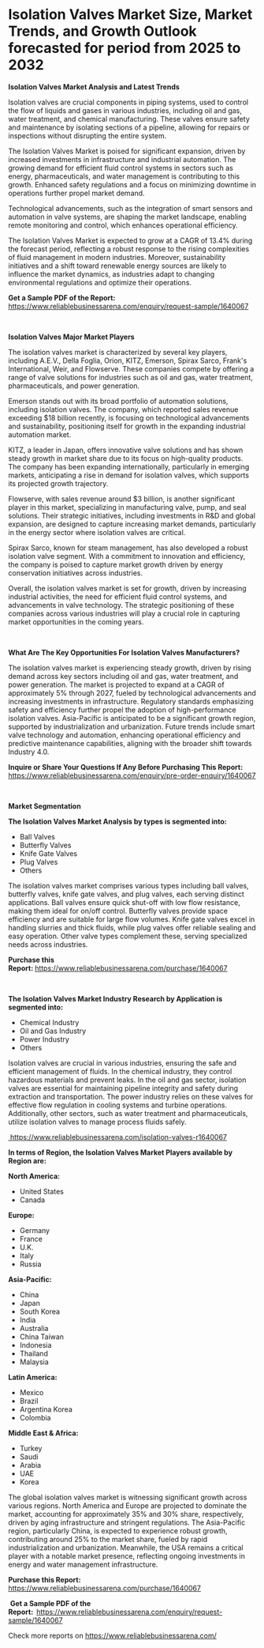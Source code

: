 <p><h1>Isolation Valves Market Size, Market Trends, and Growth Outlook forecasted for period from 2025 to 2032</h1></p><p><strong>Isolation Valves Market Analysis and Latest Trends</strong></p>
<p><p>Isolation valves are crucial components in piping systems, used to control the flow of liquids and gases in various industries, including oil and gas, water treatment, and chemical manufacturing. These valves ensure safety and maintenance by isolating sections of a pipeline, allowing for repairs or inspections without disrupting the entire system.</p><p>The Isolation Valves Market is poised for significant expansion, driven by increased investments in infrastructure and industrial automation. The growing demand for efficient fluid control systems in sectors such as energy, pharmaceuticals, and water management is contributing to this growth. Enhanced safety regulations and a focus on minimizing downtime in operations further propel market demand.</p><p>Technological advancements, such as the integration of smart sensors and automation in valve systems, are shaping the market landscape, enabling remote monitoring and control, which enhances operational efficiency. </p><p>The Isolation Valves Market is expected to grow at a CAGR of 13.4% during the forecast period, reflecting a robust response to the rising complexities of fluid management in modern industries. Moreover, sustainability initiatives and a shift toward renewable energy sources are likely to influence the market dynamics, as industries adapt to changing environmental regulations and optimize their operations.</p></p>
<p><strong>Get a Sample PDF of the Report:&nbsp;</strong> <a href="https://www.reliablebusinessarena.com/enquiry/request-sample/1640067?utm_campaign=2942&utm_medium=2&utm_source=Github&utm_content=ia&utm_term=05032025&utm_id=isolation-valves">https://www.reliablebusinessarena.com/enquiry/request-sample/1640067</a></p>
<p>&nbsp;</p>
<p><strong>Isolation Valves Major Market Players</strong></p>
<p><p>The isolation valves market is characterized by several key players, including A.E.V., Della Foglia, Orion, KITZ, Emerson, Spirax Sarco, Frank's International, Weir, and Flowserve. These companies compete by offering a range of valve solutions for industries such as oil and gas, water treatment, pharmaceuticals, and power generation.</p><p>Emerson stands out with its broad portfolio of automation solutions, including isolation valves. The company, which reported sales revenue exceeding $18 billion recently, is focusing on technological advancements and sustainability, positioning itself for growth in the expanding industrial automation market.</p><p>KITZ, a leader in Japan, offers innovative valve solutions and has shown steady growth in market share due to its focus on high-quality products. The company has been expanding internationally, particularly in emerging markets, anticipating a rise in demand for isolation valves, which supports its projected growth trajectory.</p><p>Flowserve, with sales revenue around $3 billion, is another significant player in this market, specializing in manufacturing valve, pump, and seal solutions. Their strategic initiatives, including investments in R&D and global expansion, are designed to capture increasing market demands, particularly in the energy sector where isolation valves are critical.</p><p>Spirax Sarco, known for steam management, has also developed a robust isolation valve segment. With a commitment to innovation and efficiency, the company is poised to capture market growth driven by energy conservation initiatives across industries.</p><p>Overall, the isolation valves market is set for growth, driven by increasing industrial activities, the need for efficient fluid control systems, and advancements in valve technology. The strategic positioning of these companies across various industries will play a crucial role in capturing market opportunities in the coming years.</p></p>
<p>&nbsp;</p>
<p><strong>What Are The Key Opportunities For Isolation Valves Manufacturers?</strong></p>
<p><p>The isolation valves market is experiencing steady growth, driven by rising demand across key sectors including oil and gas, water treatment, and power generation. The market is projected to expand at a CAGR of approximately 5% through 2027, fueled by technological advancements and increasing investments in infrastructure. Regulatory standards emphasizing safety and efficiency further propel the adoption of high-performance isolation valves. Asia-Pacific is anticipated to be a significant growth region, supported by industrialization and urbanization. Future trends include smart valve technology and automation, enhancing operational efficiency and predictive maintenance capabilities, aligning with the broader shift towards Industry 4.0.</p></p>
<p><strong>Inquire or Share Your Questions If Any Before Purchasing This Report:</strong> <a href="https://www.reliablebusinessarena.com/enquiry/pre-order-enquiry/1640067?utm_campaign=2942&utm_medium=2&utm_source=Github&utm_content=ia&utm_term=05032025&utm_id=isolation-valves">https://www.reliablebusinessarena.com/enquiry/pre-order-enquiry/1640067</a></p>
<p>&nbsp;</p>
<p><strong>Market Segmentation</strong></p>
<p><strong>The Isolation Valves Market Analysis by types is segmented into:</strong></p>
<p><ul><li>Ball Valves</li><li>Butterfly Valves</li><li>Knife Gate Valves</li><li>Plug Valves</li><li>Others</li></ul></p>
<p><p>The isolation valves market comprises various types including ball valves, butterfly valves, knife gate valves, and plug valves, each serving distinct applications. Ball valves ensure quick shut-off with low flow resistance, making them ideal for on/off control. Butterfly valves provide space efficiency and are suitable for large flow volumes. Knife gate valves excel in handling slurries and thick fluids, while plug valves offer reliable sealing and easy operation. Other valve types complement these, serving specialized needs across industries.</p></p>
<p><strong>Purchase this Report:&nbsp;</strong><a href="https://www.reliablebusinessarena.com/purchase/1640067?utm_campaign=2942&utm_medium=2&utm_source=Github&utm_content=ia&utm_term=05032025&utm_id=isolation-valves">https://www.reliablebusinessarena.com/purchase/1640067</a></p>
<p>&nbsp;</p>
<p><strong>The Isolation Valves Market Industry Research by Application is segmented into:</strong></p>
<p><ul><li>Chemical Industry</li><li>Oil and Gas Industry</li><li>Power Industry</li><li>Others</li></ul></p>
<p><p>Isolation valves are crucial in various industries, ensuring the safe and efficient management of fluids. In the chemical industry, they control hazardous materials and prevent leaks. In the oil and gas sector, isolation valves are essential for maintaining pipeline integrity and safety during extraction and transportation. The power industry relies on these valves for effective flow regulation in cooling systems and turbine operations. Additionally, other sectors, such as water treatment and pharmaceuticals, utilize isolation valves to manage process fluids safely.</p></p>
<p><a href="https://www.reliablebusinessarena.com/isolation-valves-r1640067?utm_campaign=2942&utm_medium=2&utm_source=Github&utm_content=ia&utm_term=05032025&utm_id=isolation-valves">&nbsp;https://www.reliablebusinessarena.com/isolation-valves-r1640067</a></p>
<p><strong>In terms of Region, the Isolation Valves Market Players available by Region are:</strong></p>
<p>
    <p> <strong> North America: </strong>
        <ul>
            <li>United States</li>
            <li>Canada</li>
        </ul>
        </p> 
    <p> <strong> Europe: </strong>
        <ul>
            <li>Germany</li>
            <li>France</li>
            <li>U.K.</li>
            <li>Italy</li>
            <li>Russia</li>
        </ul>
        </p> 
    <p> <strong> Asia-Pacific: </strong>
        <ul>
            <li>China</li>
            <li>Japan</li>
            <li>South Korea</li>
            <li>India</li>
            <li>Australia</li>
            <li>China Taiwan</li>
            <li>Indonesia</li>
            <li>Thailand</li>
            <li>Malaysia</li>
        </ul>
        </p> 
    <p> <strong> Latin America: </strong>
        <ul>
            <li>Mexico</li>
            <li>Brazil</li>
            <li>Argentina Korea</li>
            <li>Colombia</li>
        </ul>
        </p> 
    <p> <strong> Middle East & Africa: </strong>
        <ul>
            <li>Turkey</li>
            <li>Saudi</li>
            <li>Arabia</li>
            <li>UAE</li>
            <li>Korea</li>
        </ul>
    </p>
    </p>
<p><p>The global isolation valves market is witnessing significant growth across various regions. North America and Europe are projected to dominate the market, accounting for approximately 35% and 30% share, respectively, driven by aging infrastructure and stringent regulations. The Asia-Pacific region, particularly China, is expected to experience robust growth, contributing around 25% to the market share, fueled by rapid industrialization and urbanization. Meanwhile, the USA remains a critical player with a notable market presence, reflecting ongoing investments in energy and water management infrastructure.</p></p>
<p><strong>Purchase this Report: </strong><a href="https://www.reliablebusinessarena.com/purchase/1640067?utm_campaign=2942&utm_medium=2&utm_source=Github&utm_content=ia&utm_term=05032025&utm_id=isolation-valves">https://www.reliablebusinessarena.com/purchase/1640067</a></p>
<p>&nbsp;<strong>Get a Sample PDF of the Report:&nbsp;&nbsp;</strong><a href="https://www.reliablebusinessarena.com/enquiry/request-sample/1640067?utm_campaign=2942&utm_medium=2&utm_source=Github&utm_content=ia&utm_term=05032025&utm_id=isolation-valves">https://www.reliablebusinessarena.com/enquiry/request-sample/1640067</a></p>
<p><strong></strong></p>
<p>Check more reports on <a href="https://www.reliablebusinessarena.com/?utm_campaign=2942&utm_medium=2&utm_source=Github&utm_content=ia&utm_term=05032025&utm_id=isolation-valves">https://www.reliablebusinessarena.com/</a></p>